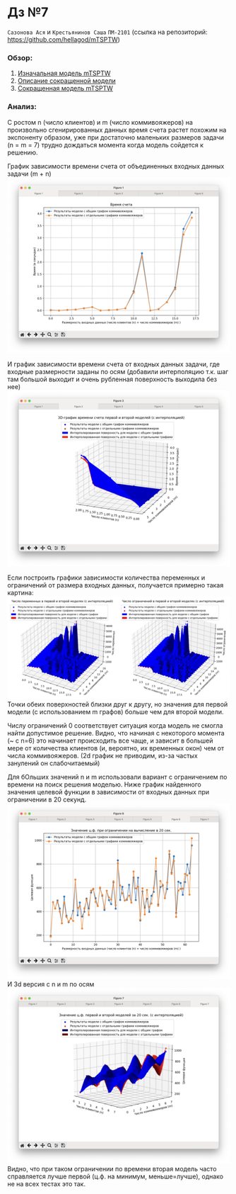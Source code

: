 # Дз №7

`Сазонова Ася` и `Крестьянинов Саша` `ПМ-2101` 
(ссылка на репозиторий: https://github.com/hellagod/mTSPTW)

### Обзор:

1. [Изначальная модель mTSPTW](./models/base_model.py)
2. [Описание сокращенной модели](./refs/short_model.pdf)
2. [Сокращенная модель mTSPTW](./models/updated_model.py)

### Анализ:

С ростом n (число клиентов) и m (число коммивояжеров) на произвольно сгенирированных данных 
время счета растет похожим на экспоненту образом, уже при достаточно маленьких размеров задачи (n = m = 7)
трудно дождаться момента когда модель сойдется к решению.

График зависимости времени счета от объединенных входных данных задачи (m + n)
![Время счета общая размерность задачи](./refs/2d_plot.png)

И график зависимости времени счета от входных данных задачи, где входные размерности заданы по осям
(добавили интерполяцию т.к. шаг там большой выходит и очень рубленная поверхность выходила без нее)
![Время счета размерности по осям](./refs/time_surface.png)

Если построить графики зависимости количества переменных и ограничений от размера входных данных, получается примерно такая картина:
![Число органичений размерности по осям](./refs/2_plots.jpg)
Точки обеих поверхностей близки друг к другу, но значения для первой модели (с использованием m графов) больше чем для второй модели.

Числу ограничений 0 соответствует ситуация когда модель не смогла найти допустимое решение. Видно, что начиная с 
некоторого момента (~ с n=6) это начинает происходить все чаще, и зависит в большей мере от количества клиентов (и, вероятно, их временных окон) 
чем от числа коммивояжеров. (2d график не приводим, из-за частых занулений он слабочитаемый)

Для бОльших значений n и m использовали вариант с ограничением по времени на поиск решения моделью.
Ниже график найденного значения целевой функции в зависимости от входных данных при ограничении в 20 секунд.
![ЦФ общая размерность задачи](./refs/obj_func_2d.png)
И 3d версия с n и m по осям
![ЦФ размерности по осям](./refs/obj_func_3d.png)
Видно, что при таком ограничении по времени вторая модель часто справляется лучше первой (ц.ф. на минимум, меньше=лучше), 
однако не на всех тестах это так.